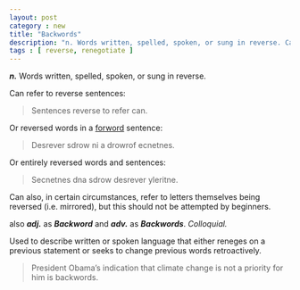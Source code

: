 ```yaml
---
layout: post
category : new
title: "Backwords"
description: "n. Words written, spelled, spoken, or sung in reverse. Can refer to reverse sentences [sentences reverse to refer can] or reversed words in a forword sentence [desrever sdrow ni a drowrof ecnetnes] or entirely reversed words and sentences [secnetnes dna sdrow desrever..."
tags : [ reverse, renegotiate ]
---
```


***n.*** Words written, spelled, spoken, or sung in reverse.

Can refer to reverse sentences:

> Sentences reverse to refer can.

Or reversed words in a [forword](/forword/) sentence:

> Desrever sdrow ni a drowrof ecnetnes.

Or entirely reversed words and sentences:

> Secnetnes dna sdrow desrever yleritne.

Can also, in certain circumstances, refer to letters themselves being reversed (i.e. mirrored), but this should not be attempted by beginners.

also ***adj.*** as ***Backword*** and ***adv.*** as ***Backwords***. *Colloquial.*

Used to describe written or spoken language that either reneges on a previous statement or seeks to change previous words retroactively.

> President Obama’s indication that climate change is not a priority for him is backwords.